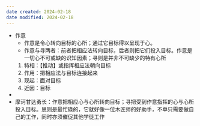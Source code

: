```yaml
---
date created: 2024-02-18
date modified: 2024-02-18
---
```

- 作意
    - 作意是令心转向目标的心所；通过它目标得以呈现于心。
    - 作意与寻两者：前者把相应法转向目标，后者则把它们投入目标。作意是一切心不可或缺的识知因素；寻则是并非不可缺少的特有心所
    1. 特相：【推动】或指挥相应法朝向目标
    2. 作用：把相应法与目标连接起来
    3. 现起：面对目标
    4. 近因：目标
- 
- 摩诃甘达勇长：作意把相应心与心所转向目标；寻把受到作意指挥的心与心所投入目标。思则是最忙碌的，它就好像一位木匠师的好助手，不单只需要做自己的工作，同时亦须催促其他学徒工作

